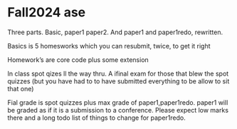 # Fall2024 ase

Three parts. Basic, paper1 paper2. And paper1 and paper1redo, rewritten.

Basics is 5 homesworks which you can resubmit, twice, to get it right

Homework’s are core code plus some extension

In class spot qizes ll the way thru. A ifinal exam for those that blew the spot quizzes (but you have had to to have submitted everything to be allow to sit that one)

Fial grade is spot quizzes plus max grade of paper1,paper1redo. paper1 will be graded as if it is a submission to a conference. Please expect low marks there and a long todo list of things to change for paper1redo.
